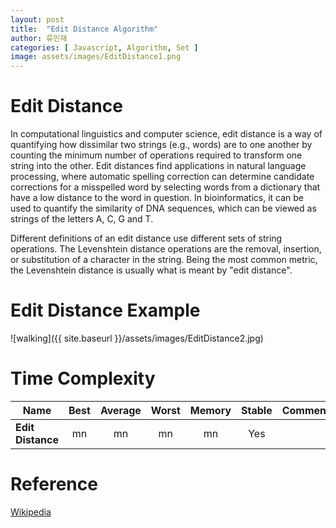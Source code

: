 ```yaml
---
layout: post
title:  "Edit Distance Algorithm"
author: 류민재
categories: [ Javascript, Algorithm, Set ]
image: assets/images/EditDistance1.png
---
```


# Edit Distance

In computational linguistics and computer science, edit distance is a way of quantifying how dissimilar two strings (e.g., words) are to one another by counting the minimum number of operations required to transform one string into the other. Edit distances find applications in natural language processing, where automatic spelling correction can determine candidate corrections for a misspelled word by selecting words from a dictionary that have a low distance to the word in question. In bioinformatics, it can be used to quantify the similarity of DNA sequences, which can be viewed as strings of the letters A, C, G and T.

Different definitions of an edit distance use different sets of string operations. The Levenshtein distance operations are the removal, insertion, or substitution of a character in the string. Being the most common metric, the Levenshtein distance is usually what is meant by "edit distance".

# Edit Distance Example
![walking]({{ site.baseurl }}/assets/images/EditDistance2.jpg)

# Time Complexity

| Name                  | Best            | Average             | Worst               | Memory    | Stable    | Comments  |
| --------------------- | :---------------------: | :---------------------: | :---------------------: | :---------------------: | :---------------------: | :---------------------: |
| **Edit Distance**     |         mn              |     mn                  |     mn                  |                     mn        | Yes                     |                         |

# Reference
[Wikipedia](https://en.wikipedia.org/wiki/Edit_distance)
